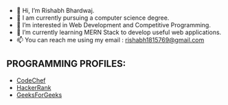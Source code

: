 - 👋 Hi, I’m Rishabh Bhardwaj.
- :notebook: I am currently pursuing a computer science degree.
- 👀 I’m interested in Web Development and Competitive Programming.
- 🌱 I’m currently learning MERN Stack to develop useful web applications.
- 📫 You can reach me using my email : rishabh1815769@gmail.com


## PROGRAMMING PROFILES:
* [CodeChef](https://www.codechef.com/users/rishabh1815769)
* [HackerRank](https://www.hackerrank.com/rishabh1815769)
* [GeeksForGeeks](https://auth.geeksforgeeks.org/user/rishabh1815769/profile)
